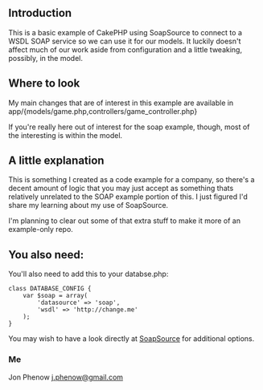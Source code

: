 ## Introduction

This is a basic example of CakePHP using SoapSource to connect to a WSDL SOAP service so we can use it for our models. It luckily doesn't affect much of our work aside from configuration and a little tweaking, possibly, in the model.

## Where to look

My main changes that are of interest in this example are available in app/{models/game.php,controllers/game_controller.php}

If you're really here out of interest for the soap example, though, most of the interesting is within the model.

## A little explanation

This is something I created as a code example for a company, so there's a decent amount of logic that you may just accept as something thats relatively unrelated to the SOAP example portion of this. I just figured I'd share my learning about my use of SoapSource. 

I'm planning to clear out some of that extra stuff to make it more of an example-only repo.

## You also need:

You'll also need to add this to your databse.php:

    class DATABASE_CONFIG {
        var $soap = array(
            'datasource' => 'soap',
            'wsdl' => 'http://change.me'
        );
    }

You may wish to have a look directly at [SoapSource](https://github.com/Pagebakers/soapsource) for additional options.

### Me

Jon Phenow j.phenow@gmail.com
